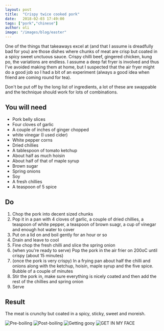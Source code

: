 ```yaml
---
layout: post
title:  "Crispy twice cooked pork"
date:   2018-02-03 17:49:00
tags: ["pork","chinese"]
author: oli
image: "/images/blog/easter"
---
```


One of the things that takeaways excel at (and that I assume is dreadfully bad for you) are those dishes where chunks of meat are crisp but coated in a spicy sweet unctuous sauce.  Crispy chilli beef, gingered chicken, kung po, the variations are endless.  I assume a deep fat fryer is involved and thus I've avoided making them at home, but I suspected that the air fryer might do a good job so I had a bit of an experiment (always a good idea when friend are coming round for tea).

Don't be put off by the long list of ingredients, a lot of these are swappable and the technique should work for lots of combinations.

## You will need


* Pork belly slices
* Four cloves of garlic
* A couple of inches of ginger chopped
* white vinegar (I used cider)
* White pepper corns
* Dried chillies
* A tablespoon of tomato ketchup
* About half as much hoisin
* About half of that of maple syrup
* Brown sugar
* Spring onions
* Soy
* A fresh chillies
* A teaspoon of 5 spice

## Do

1. Chop the pork into decent sized chunks
2. Pop it in a pan with 4 cloves of garlic, a couple of dried  chillies, a teaspoon of white pepper, a teaspoon of brown suagr, a cup of vinegar and enough hot water to cover
3. Put on a lid on and boil gently for an hour or so
4. Drain and leave to cool
5. Fine chop the fresh chilli and slice the spring onion
6. (when you're ready to serve) Pop the pork in the air frier on 200oC until crispy (about 15 minutes)
7. (once the pork is very crispy) In a frying pan about half the chilli and onions along with the ketchup, hoisin, maple syrup and the five spice.  Bubble of a couple of minutes
8. Stir the pork in, make sure everything is nicely coated and then add the rest of the chillies and spring onion
9. Serve


## Result

The meat is crunchy but coated in a spicy, sticky, sweet and moreish.

![Pre-boiling](/images/blog/crispy-twice-cooked-pork/crispy-twice-cooked-pork-00.jpg)
![Post-boiling](/images/blog/crispy-twice-cooked-pork/crispy-twice-cooked-pork-01.jpg)
![Getting gooy](/images/blog/crispy-twice-cooked-pork/crispy-twice-cooked-pork-02.jpg)
![GET IN MY FACE](/images/blog/crispy-twice-cooked-pork/crispy-twice-cooked-pork-03.jpg)

